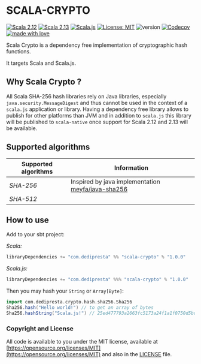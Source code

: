 # SCALA-CRYPTO

[![Scala 2.12](https://img.shields.io/badge/Scala-2.12-blue)](https://www.scala-lang.org/)
[![Scala 2.13](https://img.shields.io/badge/Scala-2.13-blue)](https://www.scala-lang.org/)
[![Scala.js](https://www.scala-js.org/assets/badges/scalajs-1.1.0.svg)](https://www.scala-js.org)
[![License: MIT](https://img.shields.io/badge/License-MIT-blueviolet.svg)](https://opensource.org/licenses/MIT)
![version](https://img.shields.io/badge/semver-1.0.0-success.svg)
[![Codecov](https://img.shields.io/codecov/c/github/dedipresta/scala-crypto)](https://codecov.io/gh/dedipresta/scala-crypto)
[![made with love](https://img.shields.io/badge/Made_with-❤-red.svg)](https://www.dedipresta.com)


Scala Crypto is a dependency free implementation of cryptographic hash functions.

It targets Scala and Scala.js.

## Why Scala Crypto ?
All Scala SHA-256 hash libraries rely on Java libraries, especially `java.security.MessageDigest`
and thus cannot be used in the context of a `scala.js` application or library.
Having a dependency free library allows to publish for other platforms than JVM and in addition to `scala.js`
this library will be published to `scala-native` once support for Scala 2.12 and 2.13
will be available.


## Supported algorithms

| Supported algorithms |  Information                  |
|----------------------|-------------------------------|
| *SHA-256*            | Inspired by java implementation  [meyfa/java-sha256](https://github.com/meyfa/java-sha256)|
| *SHA-512*            | 

## How to use

Add to your sbt project:

*Scala:*
```Scala
libraryDependencies += "com.dedipresta" %% "scala-crypto" % "1.0.0"
```
*Scala.js:*
```Scala
libraryDependencies += "com.dedipresta" %%% "scala-crypto" % "1.0.0"
```

Then you may hash your `String` or `Array[Byte]`:
```Scala
import com.dedipresta.crypto.hash.sha256.Sha256
Sha256.hash("Hello world!") // to get an array of bytes
Sha256.hashString("Scala.js!") // 25ed477793a2663fc5173a24f1a1f0750d5bd7f577dabee09452d82d3caff0e2
```

### Copyright and License

All code is available to you under the MIT license, available at
[https://opensource.org/licenses/MIT](https://opensource.org/licenses/MIT) and also in the
[LICENSE](LICENSE) file.
